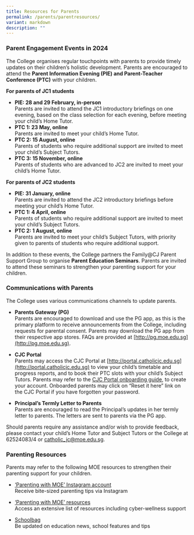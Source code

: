 ```yaml
---
title: Resources for Parents
permalink: /parents/parentresources/
variant: markdown
description: ""
---
```

### **Parent Engagement Events in 2024**
The College organises regular touchpoints with parents to provide timely updates on their children’s holistic development. Parents are encouraged to attend the **Parent Information Evening (PIE) and Parent-Teacher Conference (PTC)** with your children.

**For parents of JC1 students**
- **PIE: 28 and 29 February, in-person** <br> Parents are invited to attend the JC1 introductory briefings on one evening, based on the class selection for each evening, before meeting your child’s Home Tutor.
- **PTC 1: 23 May, online** <br> Parents are invited to meet your child’s Home Tutor.
- **PTC 2: 15 August, online** <br> Parents of students who require additional support are invited to meet your child’s Subject Tutors.
- **PTC 3: 15 November, online** <br> Parents of students who are advanced to JC2 are invited to meet your child’s Home Tutor.

**For parents of JC2 students**
- **PIE: 31 January, online** <br> Parents are invited to attend the JC2 introductory briefings before meeting your child’s Home Tutor.
- **PTC 1: 4 April, online** <br> Parents of students who require additional support are invited to meet your child’s Subject Tutors.
- **PTC 2: 1 August, online** <br> Parents are invited to meet your child’s Subject Tutors, with priority given to parents of students who require additional support.

In addition to these events, the College partners the Family@CJ Parent Support Group to organise **Parent Education Seminars**. Parents are invited to attend these seminars to strengthen your parenting support for your children.

### **Communications with Parents**
The College uses various communications channels to update parents.

  - **Parents Gateway (PG)** <br>
Parents are encouraged to download and use the PG app, as this is the primary platform to receive announcements from the College, including requests for parental consent. Parents may download the PG app from their respective app stores. FAQs are provided at [http://pg.moe.edu.sg](http://pg.moe.edu.sg). 

 - **CJC Portal** <br>
Parents may access the CJC Portal at [http://portal.catholicjc.edu.sg](http://portal.catholicjc.edu.sg) to view your child’s timetable and progress reports, and to book their PTC slots with your child’s Subject Tutors. Parents may refer to the [CJC Portal onboarding guide](https://drive.google.com/file/d/1vSENMBGxH9lQSxYpsQRkZVVJx_tLniI7/view), to create your account. Onboarded parents may click on “Reset it here” link on the CJC Portal if you have forgotten your password.
 
 - **Principal’s Termly Letter to Parents** <br>
Parents are encouraged to read the Principal’s updates in her termly letter to parents. The letters are sent to parents via the PG app.

Should parents require any assistance and/or wish to provide feedback, please contact your child’s Home Tutor and Subject Tutors or the College at 62524083/4 or [catholic_jc@moe.edu.sg](mailto:catholic_jc@moe.edu.sg).

### **Parenting Resources**

Parents may refer to the following MOE resources to strengthen their parenting support for your children.

 - [‘Parenting with MOE’ Instagram account](https://www.instagram.com/parentingwith.moesg/)<br>Receive bite-sized parenting tips via Instagram 

 - [‘Parenting with MOE’ resources](https://linktr.ee/parentingwith.moesg)<br>Access an extensive list of resources including cyber-wellness support  
  
 - [Schoolbag](https://www.schoolbag.edu.sg/)<br>Be updated on education news, school features and tips